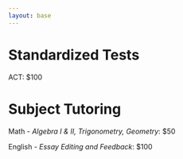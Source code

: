 ```yaml
---
layout: base
---
```

# Standardized Tests 
ACT: $100
 
# Subject Tutoring
Math - _Algebra I & II, Trigonometry, Geometry_: $50
 
English - _Essay Editing and Feedback_: $100
 


